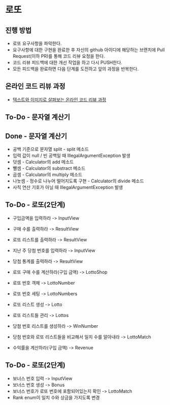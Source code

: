 # 로또
## 진행 방법
* 로또 요구사항을 파악한다.
* 요구사항에 대한 구현을 완료한 후 자신의 github 아이디에 해당하는 브랜치에 Pull Request(이하 PR)를 통해 코드 리뷰 요청을 한다.
* 코드 리뷰 피드백에 대한 개선 작업을 하고 다시 PUSH한다.
* 모든 피드백을 완료하면 다음 단계를 도전하고 앞의 과정을 반복한다.

## 온라인 코드 리뷰 과정
* [텍스트와 이미지로 살펴보는 온라인 코드 리뷰 과정](https://github.com/next-step/nextstep-docs/tree/master/codereview)

## To-Do - 문자열 계산기
## Done - 문자열 계산기
* 공백 기준으로 문자열 split - split 메소드
* 입력 값이 null / 빈 공백일 때 IllegalArgumentException 발생
* 덧셈 - Calculator의 add 메소드
* 뺄셈 - Calculator의 substract 메소드
* 곱셈 - Calculator의 multiply 메소드
* 나눗셈 - 정수로 나누어 떨어지도록 구현 - Calculator의 divide 메소드
* 사칙 연산 기호가 아닐 때 IllegalArgumentException 발생

## To-Do - 로또(2단계)
* 구입금액을 입력하라 -> InputView
* 구매 수를 출력하라 -> ResultView
* 로또 리스트를 출력하라 -> ResultView
* 지난 주 당첨 번호를 입력하라 -> InputView
* 당첨 통계를 출력하라 -> ResultView

* 로또 구매 수를 계산하라(구입 금액) -> LottoShop
* 로또 번호 객체 -> LottoNumber
* 로또 번호 세팅 -> LottoNumbers
* 로또 리스트 생성 -> Lotto
* 로또 리스트들 관리 -> Lottos
* 당첨 번호 리스트를 생성하라 -> WinNumber
* 당첨 번호와 로또 리스트들을 비교해서 일치 수를 알아내라 -> LottoMatch
* 수익률을 계산하라(구입 금액) -> Revenue

## To-Do - 로또(2단계)
* 보너스 번호 입력 -> InputView
* 보너스 번호 생성 -> Bonus
* 보너스 번호가 로또 번호에 포함되어있는지 확인 -> LottoMatch
* Rank enum이 일치 수와 상금을 가지도록 변경